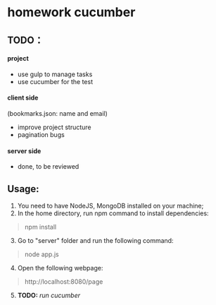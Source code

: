 # homework cucumber

## TODO：

#### project
* use gulp to manage tasks 
* use cucumber for the test 

#### client side
(bookmarks.json: name and email)

* improve project structure
* pagination bugs

#### server side
* done, to be reviewed


## Usage:

1. You need to have NodeJS, MongoDB installed on your machine;
2. In the home directory, run npm command to install dependencies:
> npm install

3. Go to "server" folder and run the following command:
> node app.js

4. Open the following webpage:
> http://localhost:8080/page

5. **TODO:** *run cucumber*

